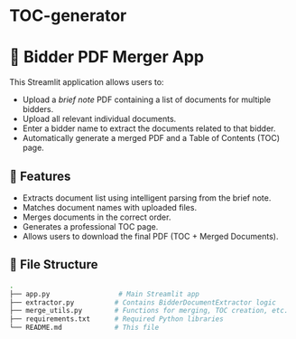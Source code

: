 # TOC-generator
# 🧾 Bidder PDF Merger App

This Streamlit application allows users to:
- Upload a *brief note* PDF containing a list of documents for multiple bidders.
- Upload all relevant individual documents.
- Enter a bidder name to extract the documents related to that bidder.
- Automatically generate a merged PDF and a Table of Contents (TOC) page.

## 🚀 Features

- Extracts document list using intelligent parsing from the brief note.
- Matches document names with uploaded files.
- Merges documents in the correct order.
- Generates a professional TOC page.
- Allows users to download the final PDF (TOC + Merged Documents).

## 📁 File Structure

```bash
.
├── app.py                 # Main Streamlit app
├── extractor.py          # Contains BidderDocumentExtractor logic
├── merge_utils.py        # Functions for merging, TOC creation, etc.
├── requirements.txt      # Required Python libraries
└── README.md             # This file
